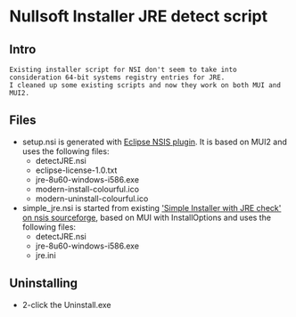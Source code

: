 Nullsoft Installer JRE detect script
=====================================
 
## Intro ##

	Existing installer script for NSI don't seem to take into consideration 64-bit systems registry entries for JRE.
	I cleaned up some existing scripts and now they work on both MUI and MUI2.

## Files ##

* setup.nsi is generated with [Eclipse NSIS plugin](http://eclipsensis.sourceforge.net/index.shtml). It is based on MUI2 and uses the following files:
	* detectJRE.nsi
	* eclipse-license-1.0.txt
	* jre-8u60-windows-i586.exe
	* modern-install-colourful.ico
	* modern-uninstall-colourful.ico
* simple_jre.nsi is started from existing  ['Simple Installer with JRE check' on nsis sourceforge](http://nsis.sourceforge.net/Simple_installer_with_JRE_check), based on MUI with InstallOptions and uses the following files:
	* detectJRE.nsi
	* jre-8u60-windows-i586.exe
	* jre.ini


## Uninstalling ##

* 2-click the Uninstall.exe  